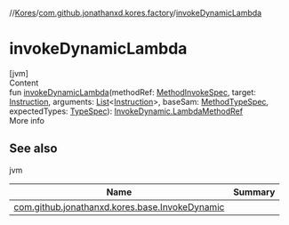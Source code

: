 //[Kores](../index.md)/[com.github.jonathanxd.kores.factory](index.md)/[invokeDynamicLambda](invoke-dynamic-lambda.md)



# invokeDynamicLambda  
[jvm]  
Content  
fun [invokeDynamicLambda](invoke-dynamic-lambda.md)(methodRef: [MethodInvokeSpec](../com.github.jonathanxd.kores.common/-method-invoke-spec/index.md), target: [Instruction](../com.github.jonathanxd.kores/-instruction/index.md), arguments: [List](https://kotlinlang.org/api/latest/jvm/stdlib/kotlin.collections/-list/index.html)<[Instruction](../com.github.jonathanxd.kores/-instruction/index.md)>, baseSam: [MethodTypeSpec](../com.github.jonathanxd.kores.common/-method-type-spec/index.md), expectedTypes: [TypeSpec](../com.github.jonathanxd.kores.base/-type-spec/index.md)): [InvokeDynamic.LambdaMethodRef](../com.github.jonathanxd.kores.base/-invoke-dynamic/-lambda-method-ref/index.md)  
More info  


## See also  
  
jvm  
  
|  Name|  Summary| 
|---|---|
| <a name="com.github.jonathanxd.kores.factory//invokeDynamicLambda/#com.github.jonathanxd.kores.common.MethodInvokeSpec#com.github.jonathanxd.kores.Instruction#kotlin.collections.List[com.github.jonathanxd.kores.Instruction]#com.github.jonathanxd.kores.common.MethodTypeSpec#com.github.jonathanxd.kores.base.TypeSpec/PointingToDeclaration/"></a>[com.github.jonathanxd.kores.base.InvokeDynamic](../com.github.jonathanxd.kores.base/-invoke-dynamic/index.md)| <a name="com.github.jonathanxd.kores.factory//invokeDynamicLambda/#com.github.jonathanxd.kores.common.MethodInvokeSpec#com.github.jonathanxd.kores.Instruction#kotlin.collections.List[com.github.jonathanxd.kores.Instruction]#com.github.jonathanxd.kores.common.MethodTypeSpec#com.github.jonathanxd.kores.base.TypeSpec/PointingToDeclaration/"></a>
  
  



